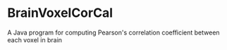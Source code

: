 # BrainVoxelCorCal
A Java program for computing Pearson's correlation coefficient between each voxel in brain 
